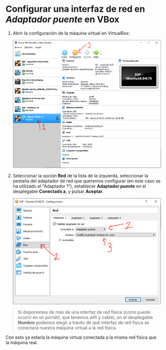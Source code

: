 # Configurar una interfaz de red en *Adaptador puente* en VBox

1. Abrir la configuración de la máquina virtual en VirtualBox:

	![Abrir configuración MV en VBox](configuracion-maquina-virtual-vbox.png)

2. Seleccionar la opción **Red** de la lista de la izquierda, seleccionar la pestaña del adaptador de red que queremos configurar (en este caso se ha utilizado el "Adaptador 1"), establecer **Adaptador puente** en el desplegable **Conectado a**, y pulsar **Aceptar**.

	![Configurar Adaptador puente en VBox](configurar-adaptador-puente-vbox.png)

> Si disponemos de más de una interfaz de red física (como puede ocurrir en un portátil, que tenemos wifi y cable), en el desplegable **Nombre** podemos elegir a través de qué interfaz de red física se conectará nuestra máquina virtual a la red física.

Con esto ya estaría la máquina virtual conectada a la misma red física que la máquina real.
